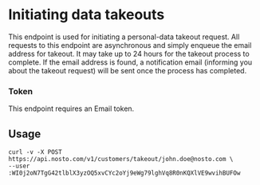 # Initiating data takeouts

This endpoint is used for initiating a personal-data takeout request. All requests to this endpoint are asynchronous and simply enqueue the email address for takeout. It may take up to 24 hours for the takeout process to complete. If the email address is found, a notification email \(informing you about the takeout request\) will be sent once the process has completed.

### Token

This endpoint requires an Email token.

## Usage

```text
curl -v -X POST https://api.nosto.com/v1/customers/takeout/john.doe@nosto.com \
--user :WI0j2oN7TgG42tlblX3yzOQ5xvCYc2oYj9eWg79lghVq8R0nKQXlVE9wvihBUFOw
```

